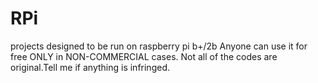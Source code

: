 # RPi
projects designed to be run on raspberry pi b+/2b
Anyone can use it for free ONLY in NON-COMMERCIAL cases. Not all of the codes are original.Tell me if anything is infringed.
